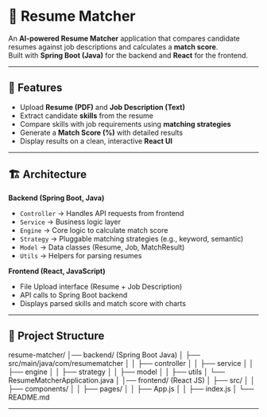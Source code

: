# 📄 Resume Matcher

An **AI-powered Resume Matcher** application that compares candidate resumes against job descriptions and calculates a **match score**.  
Built with **Spring Boot (Java)** for the backend and **React** for the frontend.

---

## 🚀 Features
- Upload **Resume (PDF)** and **Job Description (Text)**  
- Extract candidate **skills** from the resume  
- Compare skills with job requirements using **matching strategies**  
- Generate a **Match Score (%)** with detailed results  
- Display results on a clean, interactive **React UI**  

---

## 🏗️ Architecture

**Backend (Spring Boot, Java)**  
- `Controller` → Handles API requests from frontend  
- `Service` → Business logic layer  
- `Engine` → Core logic to calculate match score  
- `Strategy` → Pluggable matching strategies (e.g., keyword, semantic)  
- `Model` → Data classes (Resume, Job, MatchResult)  
- `Utils` → Helpers for parsing resumes  

**Frontend (React, JavaScript)**  
- File Upload interface (Resume + Job Description)  
- API calls to Spring Boot backend  
- Displays parsed skills and match score with charts  

---

## 📂 Project Structure

resume-matcher/
│── backend/ (Spring Boot Java)
│ ├── src/main/java/com/resumematcher
│ │ ├── controller
│ │ ├── service
│ │ ├── engine
│ │ ├── strategy
│ │ ├── model
│ │ ├── utils
│ └── ResumeMatcherApplication.java
│
│── frontend/ (React JS)
│ ├── src/
│ │ ├── components/
│ │ ├── pages/
│ │ ├── App.js
│ │ ├── index.js
│
└── README.md

---